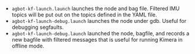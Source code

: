 - `agbot-kf-launch.launch` launches the node and bag file. Filtered IMU topics will be put out on the topics defined in the YAML file.
- `agbot-kf-launch-debug.launch` launches the node under gdb. Useful for debugging segfaults.
- `agbot-kf-launch-debug.launch` launched the node, bagfile, and records a new bagfile with filtered messages that is useful for running Kimera in offline mode.